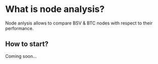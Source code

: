 # What is node analysis?

Node anlysis allows to compare BSV & BTC nodes with respect to their performance.

## How to start?

Coming soon...
